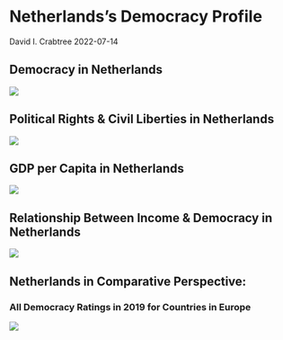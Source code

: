 Netherlands’s Democracy Profile
================
David I. Crabtree
2022-07-14

## Democracy in Netherlands

![](C:\Users\David\Desktop\PROGRA~1\FILESA~1\CFSS\hw06\reports\NETHER~1/figure-gfm/Demscore-1.png)<!-- -->

## Political Rights & Civil Liberties in Netherlands

![](C:\Users\David\Desktop\PROGRA~1\FILESA~1\CFSS\hw06\reports\NETHER~1/figure-gfm/Political%20Rights%20&%20Civil%20Libs-1.png)<!-- -->

## GDP per Capita in Netherlands

![](C:\Users\David\Desktop\PROGRA~1\FILESA~1\CFSS\hw06\reports\NETHER~1/figure-gfm/GDP%20per%20Capita-1.png)<!-- -->

## Relationship Between Income & Democracy in Netherlands

![](C:\Users\David\Desktop\PROGRA~1\FILESA~1\CFSS\hw06\reports\NETHER~1/figure-gfm/Income%20&%20Dem-1.png)<!-- -->

## Netherlands in Comparative Perspective:

### All Democracy Ratings in 2019 for Countries in Europe

![](C:\Users\David\Desktop\PROGRA~1\FILESA~1\CFSS\hw06\reports\NETHER~1/figure-gfm/Democracy%20in%20Comparative%20Perspective-1.png)<!-- -->
